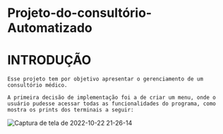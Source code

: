 # Projeto-do-consultório-Automatizado

# INTRODUÇÃO

    Esse projeto tem por objetivo apresentar o gerenciamento de um consultório médico.

    A primeira decisão de implementação foi a de criar um menu, onde o usuário pudesse acessar todas as funcionalidades do programa, como mostra os prints dos terminais a seguir:

![Captura de tela de 2022-10-22 21-26-14](https://user-images.githubusercontent.com/107070061/197369877-de221b95-4900-4b0a-9fda-7db0b01df488.png)
